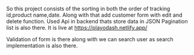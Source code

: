 So this project consists of the sorting in both the order of tracking id,product name,date.
Along with that add customer form with edit and delete function.
Used Api in backend thats store data in JSON
Pagination list is also there.
It is live at https://playodash.netlify.app/

Validation of form is there along with we can search user as search implementation is also there.
